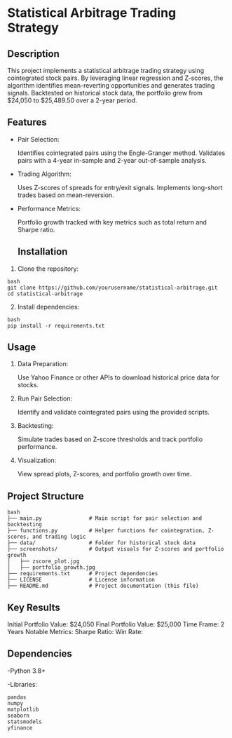 # Statistical Arbitrage Trading Strategy

## Description

This project implements a statistical arbitrage trading strategy using cointegrated stock pairs. By leveraging linear regression and Z-scores, the algorithm identifies mean-reverting opportunities and generates trading signals. Backtested on historical stock data, the portfolio grew from $24,050 to $25,489.50 over a 2-year period.

## Features

- Pair Selection:

    Identifies cointegrated pairs using the Engle-Granger method.
    Validates pairs with a 4-year in-sample and 2-year out-of-sample analysis.

- Trading Algorithm:

    Uses Z-scores of spreads for entry/exit signals.
    Implements long-short trades based on mean-reversion.

- Performance Metrics:

    Portfolio growth tracked with key metrics such as total return and Sharpe ratio.

  ## Installation

1. Clone the repository:
  ```
  bash
  git clone https://github.com/yourusername/statistical-arbitrage.git
  cd statistical-arbitrage
  ```
2. Install dependencies:
```
bash
pip install -r requirements.txt
```

## Usage

1. Data Preparation:

    Use Yahoo Finance or other APIs to download historical price data for stocks.

2. Run Pair Selection:

    Identify and validate cointegrated pairs using the provided scripts.

3. Backtesting:

    Simulate trades based on Z-score thresholds and track portfolio performance.

4. Visualization:

    View spread plots, Z-scores, and portfolio growth over time.

## Project Structure

```
bash
├── main.py               # Main script for pair selection and backtesting
├── functions.py          # Helper functions for cointegration, Z-scores, and trading logic
├── data/                 # Folder for historical stock data
├── screenshots/          # Output visuals for Z-scores and portfolio growth
│   ├── zscore_plot.jpg
│   ├── portfolio_growth.jpg
├── requirements.txt      # Project dependencies
├── LICENSE               # License information
├── README.md             # Project documentation (this file)
```

## Key Results

Initial Portfolio Value: $24,050
Final Portfolio Value: $25,000
Time Frame: 2 Years
Notable Metrics:
  Sharpe Ratio: 
  Win Rate: 

## Dependencies  

-Python 3.8+

-Libraries:

    pandas
    numpy
    matplotlib
    seaborn
    statsmodels
    yfinance

